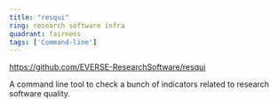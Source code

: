 ```yaml
---
title: "resqui"
ring: research software infra
quadrant: fairness
tags: ['Command-line']
---
```


https://github.com/EVERSE-ResearchSoftware/resqui

A command line tool to check a bunch of indicators related to research software quality.
